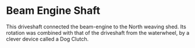 # Beam Engine Shaft
This driveshaft connected the beam-engine to the North weaving shed. 
Its rotation was combined with that of the driveshaft from the waterwheel, by a clever device called a Dog Clutch. 
